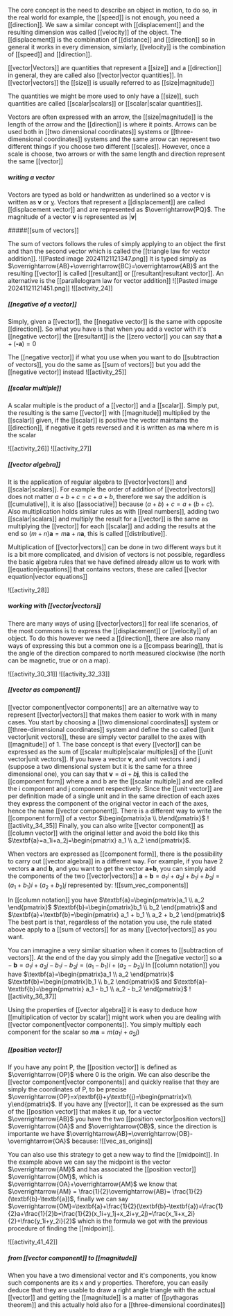 The core concept is the need to describe an object in motion, to do so, in the real world for example, the [[speed]] is not enough, you need a [[direction]].
We saw a similar concept with [[displacement]] and the resulting dimension was called [[velocity]] of the object. The [[displacement]] is the combination of [[distance]] and [[direction]] so in general it works in every dimension, similarly, [[velocity]] is the combination of [[speed]] and [[direction]].

[[vector|Vectors]] are quantities that represent a [[size]] and a [[direction]] in general, they are called also [[vector|vector quantities]]. In [[vector|vectors]] the [[size]] is usually referred to as [[size|magnitude]]

The quantities we might be more used to only have a [[size]], such quantities are called [[scalar|scalars]] or [[scalar|scalar quantities]].

Vectors are often expressed with an arrow, the [[size|magnitude]] is the length of the arrow and the [[direction]] is where it points. Arrows can be used both in [[two dimensional coordinates]] systems or [[three-dimensional coordinates]] systems and the same arrow can represent two different things if you choose two different [[scales]]. However, once a scale is choose, two arrows or with the same length and direction represent the same [[vector]]

##### writing a vector

Vectors are typed as bold or handwritten as underlined so a vector v is written as **v** or <u>v</u>. Vectors that represent a [[displacement]] are called [[displacement vector]] and are represented as $\overrightarrow{PQ}$.
The magnitude of a vector **v** is represented as |**v**|

#####[[sum of vectors]]

The sum of vectors follows the rules of simply applying to an object the first and than the second vector which is called the [[triangle law for vector addition]]. 
![[Pasted image 20241121121347.png]]
It is typed simply as $\overrightarrow{AB}+\overrightarrow{BC}=\overrightarrow{AB}$ ant the resulting [[vector]] is called [[resultant]] or [[resultant|resultant vector]].
An alternative is the [[parallelogram law for vector addition]]
![[Pasted image 20241121121451.png]]
![[activity_24]]


##### [[negative of a vector]]

Simply, given a [[vector]], the [[negative vector]] is the same with opposite [[direction]]. So what you have is that when you add a vector with it's [[negative vector]] the [[resultant]] is the [[zero vector]] you can say that $\textbf{a}+(\textbf{-a})=0$

The [[negative vector]] if what you use when you want to do [[subtraction of vectors]], you do the same as [[sum of vectors]] but you add the [[negative vector]] instead
![[activity_25]]

##### [[scalar multiple]]

A scalar multiple is the product of a [[vector]] and a [[scalar]]. Simply put, the resulting is the same [[vector]] with [[magnitude]] multiplied by the [[scalar]] given, if the [[scalar]] is positive the vector maintains the [[direction]], if negative it gets reversed and it is written as $m\textbf{a}$ where m is the scalar

![[activity_26]]
![[activity_27]]

##### [[vector algebra]]

It is the application of regular algebra to [[vector|vectors]] and [[scalar|scalars]]. For example the order of addition of [[vector|vectors]] does not matter $a+b+c=c+a+b$, therefore we say the addition is [[cumulative]], it is also [[associative]] because $(a+b)+c=a+(b+c)$.
Also multiplication holds similar rules as with [[real numbers]], adding two [[scalar|scalars]] and multiply the result for a [[vector]] is the same as multiplying the [[vector]] for each [[scalar]] and adding the results at the end so $(m+n)\textbf{a}=m\textbf{a}+n\textbf{a}$, this is called [[distributive]].

Multiplication of [[vector|vectors]] can be done in two different ways but it is a bit more complicated, and division of vectors is not possible, regardless the basic algebra rules that we have defined already allow us to work with [[equation|equations]] that contains vectors, these are called [[vector equation|vector equations]]

![[activity_28]]

##### working with [[vector|vectors]]

There are many ways of using [[vector|vectors]] for real life scenarios, of the most commons is to express the [[displacement]] or [[velocity]] of an object. To do this however we need a [[direction]], there are also many ways of expressing this but a common one is a [[compass bearing]], that is the angle of the direction compared to north measured clockwise (the north can be magnetic, true or on a map).

![[activity_30_31]]
![[activity_32_33]]

##### [[vector as component]]

[[vector component|vector components]] are an alternative way to represent [[vector|vectors]] that makes them easier to work with in many cases.
You start by choosing a [[two dimensional coordinates]] system or [[three-dimensional coordinates]] system and define the so called [[unit vector|unit vectors]], these are simply vector parallel to the axes with [[magnitude]] of 1.
The base concept is that every [[vector]] can be expressed as the sum of [[scalar multiple|scalar multiples]] of the [[unit vector|unit vectors]].
If you have a vector $\textbf{v}$, and unit vectors i and j (suppose a two dimensional system but it is the same for a three dimensional one), you can say that $\textbf{v}=a\textbf{i}+b\textbf{j}$, this is called the [[component form]] where a and b are the [[scalar multiple]] and are called the i component and j component respectively.
Since the [[unit vector]] are per definition made of a single unit and in the same direction of each axes they express the component of the original vector in each of the axes, hence the name [[vector component]].
There is a different way to write the [[component form]] of a vector $\begin{pmatrix}a \\ b\end{pmatrix}$
![[activity_34_35]]
Finally, you can also write [[vector component]] as [[column vector]] with the original letter and avoid the bold like this $\textbf{a}=a_1i+a_2j=\begin{pmatrix} a_1 \\ a_2 \end{pmatrix}$.

When vectors are expressed as [[component form]], there is the possibility to carry out [[vector algebra]] in a different way.
For example, if you have 2 vectors **a** and **b**, and you want to get the vector **a+b**, you can simply add the components of the two [[vector|vectors]] $\textbf{a}+\textbf{b}=a_1i+a_2j+b_1i+b_2j=(a_1+b_1)i+(a_2+b_2)j$ represented by: 
![[sum_vec_components]]

In [[column notation]] you have $\textbf{a}=\begin{pmatrix}a_1 \\ a_2 \end{pmatrix}$ $\textbf{b}=\begin{pmatrix}b_1 \\ b_2 \end{pmatrix}$ and $\textbf{a}+\textbf{b}=\begin{pmatrix} a_1 + b_1 \\ a_2 + b_2 \end{pmatrix}$
The best part is that, regardless of the notation you use, the rule stated above apply to a [[sum of vectors]] for as many [[vector|vectors]] as you want.

You can immagine a very similar situation when it comes to [[subtraction of vectors]]. At the end of the day you simply add the [[negative vector]] so $\textbf{a}-\textbf{b}=a_1i+a_2j-b_1i-b_2j=(a_1-b_1)i+(a_2-b_2)j$
In [[column notation]] you have $\textbf{a}=\begin{pmatrix}a_1 \\ a_2 \end{pmatrix}$ $\textbf{b}=\begin{pmatrix}b_1 \\ b_2 \end{pmatrix}$ and $\textbf{a}-\textbf{b}=\begin{pmatrix} a_1 - b_1 \\ a_2 - b_2 \end{pmatrix}$
![[activity_36_37]]

Using the properties of [[vector algebra]] it is easy to deduce how [[multiplication of vector by scalar]] might work when you are dealing with [[vector component|vector components]]. You simply multiply each component for the scalar so $m\textbf{a}=m(a_1i+a_2j)$

##### [[position vector]]

If you have any point P, the [[position vector]] is defined as $\overrightarrow{OP}$ where 0 is the origin. We can also describe the [[vector component|vector components]] and quickly realise that they are simply the coordinates of P, to be precise $\overrightarrow{OP}=x\textbf{i}+y\textbf{j}=\begin{pmatrix}x\\ y\end{pmatrix}$. If you have any [[vector]], it can be expressed as the sum of the [[position vector]] that makes it up, for a vector $\overrightarrow{AB}$ you have the two [[position vector|position vectors]] $\overrightarrow{OA}$  and $\overrightarrow{OB}$, since the direction is importante we have $\overrightarrow{AB}=\overrightarrow{OB}-\overrightarrow{OA}$ because:
![[vec_as_origins]]

You can also use this strategy to get a new way to find the [[midpoint]]. In the example above we can say the midpoint is the vector $\overrightarrow{AM}$ and has associated the [[position vector]] $\overrightarrow{OM}$, which is $\overrightarrow{OA}+\overrightarrow{AM}$ we know that $\overrightarrow{AM} = \frac{1}{2}\overrightarrow{AB}= \frac{1}{2}(\textbf{b}-\textbf{a})$, finally we can say $\overrightarrow{OM}=\textbf{a}+\frac{1}{2}(\textbf{b}-\textbf{a})=\frac{1}{2}a+\frac{1}{2}b=\frac{1}{2}(x_1i+y_1j+x_2i+y_2j)=\frac{x_1i+x_2i}{2}+\frac{y_1i+y_2i}{2}$ which is the formula we got  with the previous procedure of finding the [[midpoint]].

![[activity_41_42]]

##### from [[vector component]] to [[magnitude]]

When you have a two dimensional vector and it's components, you know such components are its x and y properties. Therefore, you can easily deduce that they are usable to draw a right angle triangle with the actual [[vector]] and getting the [[magnitude]] is a matter of [[pythagoras theorem]] and this actually hold also for a [[three-dimensional coordinates]]